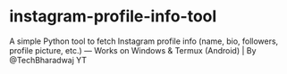 # instagram-profile-info-tool
A simple Python tool to fetch Instagram profile info (name, bio, followers, profile picture, etc.) — Works on Windows &amp; Termux (Android) | By @TechBharadwaj YT
